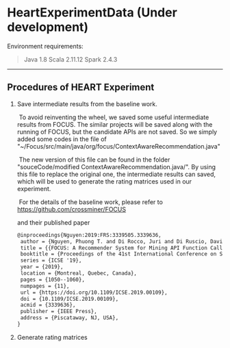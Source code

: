 # HeartExperimentData (Under development)
Environment requirements:

> Java 1.8
> Scala 2.11.12
> Spark 2.4.3

****************************************

## Procedures of HEART Experiment 

1. Save intermediate results from the baseline work. 

   ​	To avoid reinventing the wheel, we saved some useful intermediate results from FOCUS. The similar projects will be saved along with the running of FOCUS, but the candidate APIs are not saved. So we simply added some codes in the file of  "~/Focus/src/main/java/org/focus/ContextAwareRecommendation.java"

   ​	The new version of this file can be found in the folder "souceCode/modified ContextAwareRecommendation.java/". By using this file to replace the original one, the intermediate results can saved, which will be used to generate the rating matrices used in our experiment.

   ​	For the details of the baseline work, please refer to https://github.com/crossminer/FOCUS

   and their published paper

   ```tex
   @inproceedings{Nguyen:2019:FRS:3339505.3339636,
    author = {Nguyen, Phuong T. and Di Rocco, Juri and Di Ruscio, Davide and Ochoa, Lina and Degueule, Thomas and Di Penta, Massimiliano},
    title = {{FOCUS: A Recommender System for Mining API Function Calls and Usage Patterns}},
    booktitle = {Proceedings of the 41st International Conference on Software Engineering},
    series = {ICSE '19},
    year = {2019},
    location = {Montreal, Quebec, Canada},
    pages = {1050--1060},
    numpages = {11},
    url = {https://doi.org/10.1109/ICSE.2019.00109},
    doi = {10.1109/ICSE.2019.00109},
    acmid = {3339636},
    publisher = {IEEE Press},
    address = {Piscataway, NJ, USA},
   }
   ```

2. Generate rating matrices

   

​	
